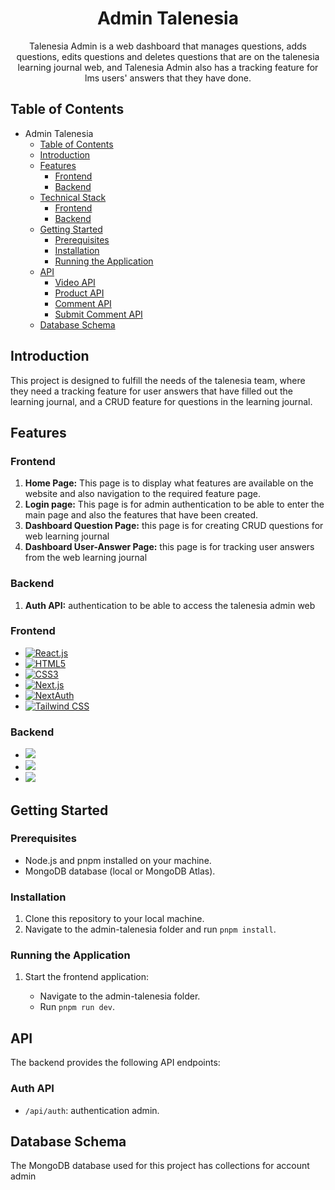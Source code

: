 <h1 align="center">
  Admin Talenesia 
</h1>

<p align="center">
  Talenesia Admin is a web dashboard that manages questions, adds questions, edits questions and deletes questions that are on the talenesia learning journal web, and Talenesia Admin also has a tracking feature for lms users' answers that they have done.
</p>

## Table of Contents

- Admin Talenesia
  - [Table of Contents](#table-of-contents)
  - [Introduction](#introduction)
  - [Features](#features)
    - [Frontend](#frontend)
    - [Backend](#backend)
  - [Technical Stack](#technical-stack)
    - [Frontend](#frontend-1)
    - [Backend](#backend-1)
  - [Getting Started](#getting-started)
    - [Prerequisites](#prerequisites)
    - [Installation](#installation)
    - [Running the Application](#running-the-application)
  - [API](#api)
    - [Video API](#video-api)
    - [Product API](#product-api)
    - [Comment API](#comment-api)
    - [Submit Comment API](#submit-comment-api)
  - [Database Schema](#database-schema)

## Introduction

This project is designed to fulfill the needs of the talenesia team, where they need a tracking feature for user answers that have filled out the learning journal, and a CRUD feature for questions in the learning journal.

## Features

### Frontend

1. **Home Page:** This page is to display what features are available on the website and also navigation to the required feature page.
2. **Login page:** This page is for admin authentication to be able to enter the main page and also the features that have been created.
3. **Dashboard Question Page:** this page is for creating CRUD questions for web learning journal
4. **Dashboard User-Answer Page:** this page is for tracking user answers from the web learning journal

### Backend

1. **Auth API:** authentication to be able to access the talenesia admin web


### Frontend

- [![React.js](https://img.shields.io/badge/Code-React.js-informational?style=flat&logo=react&color=61DAFB)](https://reactjs.org/)
- [![HTML5](https://img.shields.io/badge/Language-HTML5-informational?style=flat&logo=html5&color=E34F26)](https://developer.mozilla.org/en-US/docs/Web/Guide/HTML/HTML5)
- [![CSS3](https://img.shields.io/badge/Language-CSS3-informational?style=flat&logo=css3&color=1572B6)](https://developer.mozilla.org/en-US/docs/Web/CSS)
- [![Next.js](https://img.shields.io/badge/Code-Next.js-informational?style=flat&logo=next.js&color=000000)](https://nextjs.org/)
- [![NextAuth](https://img.shields.io/badge/Library-NextAuth.js-informational?style=flat&logo=next-auth&color=000000)](https://next-auth.js.org/)
- [![Tailwind CSS](https://img.shields.io/badge/Tool-Tailwind%20CSS-informational?style=flat&logo=tailwind-css&color=38B2AC)](https://tailwindcss.com/)


### Backend

- ![](https://img.shields.io/badge/Runtime-Node.js-informational?style=flat&logo=node.js&color=339933)
- ![](https://img.shields.io/badge/Database-MongoDB-informational?style=flat&logo=mongodb&color=47A248)
- ![](https://img.shields.io/badge/Library-Mongoose-informational?style=flat&logo=mongoose&color=880000)

## Getting Started

### Prerequisites

- Node.js and pnpm installed on your machine.
- MongoDB database (local or MongoDB Atlas).

### Installation

1. Clone this repository to your local machine.
2. Navigate to the admin-talenesia folder and run `pnpm install`.

### Running the Application

1. Start the frontend application:

   - Navigate to the admin-talenesia folder.
   - Run `pnpm run dev`.

## API

The backend provides the following API endpoints:

### Auth API

- `/api/auth`: authentication admin.

## Database Schema

The MongoDB database used for this project has collections for account admin 